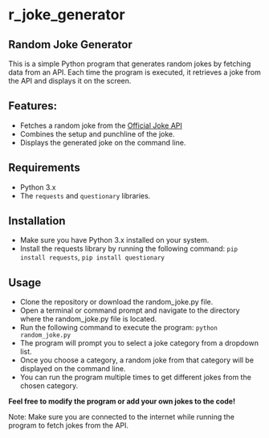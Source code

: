 # r_joke_generator

## **Random Joke Generator**
This is a simple Python program that generates random jokes by fetching data from an API. Each time the program is executed, it retrieves a joke from the API and displays it on the screen.

## Features:
- Fetches a random joke from the [Official Joke API](https://official-joke-api.appspot.com/)
- Combines the setup and punchline of the joke.
- Displays the generated joke on the command line.
## Requirements
- Python 3.x
- The `requests` and `questionary` libraries.
## Installation
- Make sure you have Python 3.x installed on your system.
- Install the requests library by running the following command:
```pip install requests```, ```pip install questionary```
## Usage
- Clone the repository or download the random_joke.py file.
- Open a terminal or command prompt and navigate to the directory where the random_joke.py file is located.
- Run the following command to execute the program:
```python random_joke.py```
- The program will prompt you to select a joke category from a dropdown list.
- Once you choose a category, a random joke from that category will be displayed on the command line.
- You can run the program multiple times to get different jokes from the chosen category.

**Feel free to modify the program or add your own jokes to the code!**

Note: Make sure you are connected to the internet while running the program to fetch jokes from the API.
